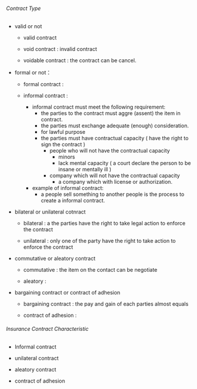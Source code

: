 ###### Contract Type

- valid or not
  
  - valid contract
  
  - void contract : invalid contract
  
  - voidable contract : the contract can be cancel.

- formal or not：
  
  - formal contract :
  
  - informal contract :
    
    - informal contract must meet the following requirement:
      - the parties to the contract must aggre (assent) the item in contract.
      - the parties must exchange adequate (enough) consideration.
      - for lawful purpose
      - the parties must have contractual capacity ( have the right to sign the contract )
        - people who will not have the contractual capacity
          - minors
          - lack mental capacity ( a court declare the person to be insane or mentally ill )
        - company which will not have the contractual capacity
          - a company which with license or authorization.
    - example of informal contract:
      - a people sell something to another people is the process to create a informal contract.

- bilateral or unilateral cotnract
  
  - bilateral : a the parties have the right to take legal action to enforce the contract
  
  - unilateral : only one of the party have the right to take action to enforce the contract

- commutative or aleatory contract
  
  - commutative : the item on the contact can be negotiate
  
  - aleatory : 

- bargaining contract or contract of adhesion
  
  - bargaining contract : the pay and gain of each parties almost equals
  
  - contract of adhesion : 

###### Insurance Contract Characteristic

- Informal contract

- unilateral contract

- aleatory contract

- contract of adhesion

